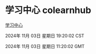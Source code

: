 # 学习中心 colearnhub
[学习中心](http://219.139.197.74:56308/colearnhub/)

2024年 11月 03日 星期日 19:20:02 CST

2024年 11月 03日 星期日 11:20:02 GMT
